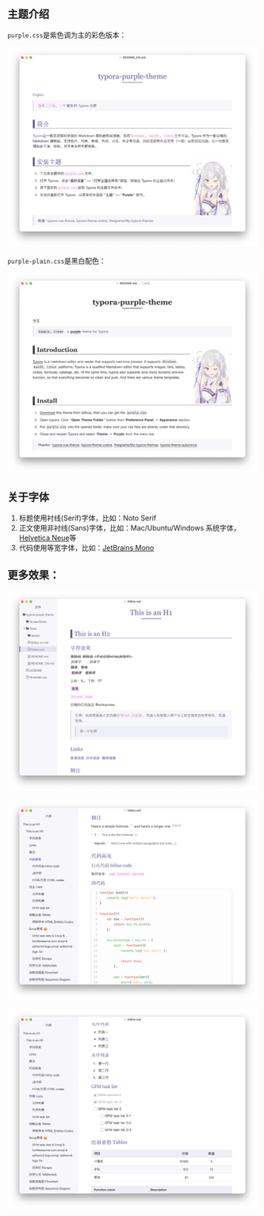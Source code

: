 ## 主题介绍

`purple.css`是紫色调为主的彩色版本：

![purple.css](./ScreenShots/1.png)

`purple-plain.css`是黑白配色：

![purple-plain.css](./ScreenShots/2.png)

## 关于字体

1. 标题使用衬线(Serif)字体，比如：Noto Serif
2. 正文使用非衬线(Sans)字体，比如：Mac/Ubuntu/Windows 系统字体，[Helvetica Neue](https://freefontsdownload.net/free-helveticaneue-font-74318.htm)等
3. 代码使用等宽字体，比如：[JetBrains Mono](https://www.jetbrains.com/lp/mono/)

## 更多效果：

![3](./ScreenShots/3.png)

![4](./ScreenShots/4.png)

![5](./ScreenShots/5.png)

